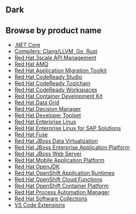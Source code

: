## Dark

<div class="component pf-c-content rhd-c-all-products-list dark">
  <div class="pf-l-grid pf-m-gutter">
    <div class="pf-l-grid__item">
      <h2 class="pf-c-title">Browse by product name</h2>
    </div>
  </div>
  <ul>
    <li><a href="#">.NET Core</a></li>
    <li><a href="#">Compilers: Clang/LLVM, Go, Rust</a></li>
    <li><a href="#">Red Hat 3scale API Management</a></li>
    <li><a href="#">Red Hat AMQ</a></li>
    <li><a href="#">Red Hat Application Migration Toolkit</a></li>
    <li><a href="#">Red Hat CodeReady Studio</a></li>
    <li><a href="#">Red Hat CodeReady Toolchain</a></li>
    <li><a href="#">Red Hat CodeReady Workspaces</a></li>
    <li><a href="#">Red Hat Container Development Kit</a></li>
    <li><a href="#">Red Hat Data Grid</a></li>
    <li><a href="#">Red Hat Decision Manager</a></li>
    <li><a href="#">Red Hat Developer Toolset</a></li>
    <li><a href="#">Red Hat Enterprise Linux</a></li>
    <li><a href="#">Red Hat Enterprise Linux for SAP Solutions</a></li>
    <li><a href="#">Red Hat Fuse</a></li>
    <li><a href="#">Red Hat JBoss Data Virtualization</a></li>
    <li><a href="#">Red Hat JBoss Enterprise Application Platform</a></li>
    <li><a href="#">Red Hat JBoss Web Server</a></li>
    <li><a href="#">Red Hat Mobile Application Platform</a></li>
    <li><a href="#">Red Hat OpenJDK</a></li>
    <li><a href="#">Red Hat OpenShift Application Runtimes</a></li>
    <li><a href="#">Red Hat OpenShift Cloud Functions</a></li>
    <li><a href="#">Red Hat OpenShift Container Platform</a></li>
    <li><a href="#">Red Hat Process Automation Manager</a></li>
    <li><a href="#">Red Hat Software Collections</a></li>
    <li><a href="#">VS Code Extensions</a></li>
  </ul>
</div>
